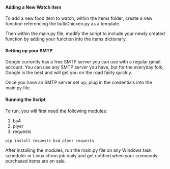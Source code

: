#### Adding a New Watch Item

To add a new food item to watch, within the items folder, create a new function referencing the bulkChicken.py as a template.

Then within the main.py file, modify the script to include your newly created function by adding your function into the items dictionary.

#### Setting up your SMTP

Google currently has a free SMTP server you can use with a regular gmail account. You can use any SMTP server you have, but for the everyday folk, Google is the best and will get you on the road fairly quickly. 

Once you have an SMTP server set up, plug in the credentials into the main.py file. 

#### Running the Script

To run, you will first need the following modules:

1) bs4
2) plyer
3) requests

`pip install requests bs4 plyer requests`

After installing the modules, run the main.py file on any Windows task scheduler or Linux chron job daily and get notified when your commonly purchased items are on sale. 
